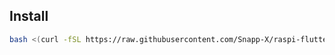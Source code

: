## Install

``` bash
bash <(curl -fSL https://raw.githubusercontent.com/Snapp-X/raspi-flutter/main/installer.sh) && source ~/.bashrc
```
